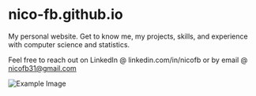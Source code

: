 # nico-fb.github.io
My personal website. Get to know me, my projects, skills, and experience with computer science and statistics.

Feel free to reach out on LinkedIn @ linkedin.com/in/nicofb or by email @ nicofb31@gmail.com

![Example Image](https://user-images.githubusercontent.com/113161296/252799739-29e81222-1870-4706-b414-8b36d3df41f2.png)
